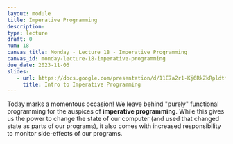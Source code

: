 ```yaml
---
layout: module
title: Imperative Programming
description:
type: lecture
draft: 0
num: 18
canvas_title: Monday - Lecture 18 - Imperative Programming
canvas_id: monday-lecture-18-imperative-programming
due_date: 2023-11-06
slides:
   - url: https://docs.google.com/presentation/d/11E7a2r1-Kj6RkZkRpldtf-0cObL6rYl7W99jV94ReKM/edit?usp=sharing
     title: Intro to Imperative Programming
---
```


Today marks a momentous occasion! We leave behind "purely" functional programming for the auspices of **imperative programming**. While this gives us the power to change the state of our computer (and used that changed state as parts of our programs), it also comes with increased responsibility to monitor side-effects of our programs.
